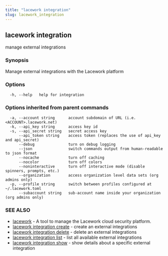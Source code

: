 ```yaml
---
title: "lacework integration"
slug: lacework_integration
---
```


## lacework integration

manage external integrations

### Synopsis

Manage external integrations with the Lacework platform

### Options

```
  -h, --help   help for integration
```

### Options inherited from parent commands

```
  -a, --account string      account subdomain of URL (i.e. <ACCOUNT>.lacework.net)
  -k, --api_key string      access key id
  -s, --api_secret string   secret access key
      --api_token string    access token (replaces the use of api_key and api_secret)
      --debug               turn on debug logging
      --json                switch commands output from human-readable to json format
      --nocache             turn off caching
      --nocolor             turn off colors
      --noninteractive      turn off interactive mode (disable spinners, prompts, etc.)
      --organization        access organization level data sets (org admins only)
  -p, --profile string      switch between profiles configured at ~/.lacework.toml
      --subaccount string   sub-account name inside your organization (org admins only)
```

### SEE ALSO

* [lacework](lacework.md)	 - A tool to manage the Lacework cloud security platform.
* [lacework integration create](lacework_integration_create.md)	 - create an external integrations
* [lacework integration delete](lacework_integration_delete.md)	 - delete an external integrations
* [lacework integration list](lacework_integration_list.md)	 - list all available external integrations
* [lacework integration show](lacework_integration_show.md)	 - show details about a specific external integration

